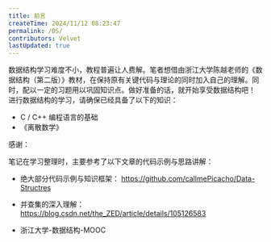 ```yaml
---
title: 前言
createTime: 2024/11/12 08:23:47
permalink: /DS/
contributors: Velvet
lastUpdated: true
---
```


数据结构学习难度不小，教程普遍让人费解。笔者想借由浙江大学陈越老师的《数据结构（第二版）》教材，在保持原有关键代码与理论的同时加入自己的理解。同时，配以一定的习题用以巩固知识点。做好准备的话，就开始享受数据结构吧！
进行数据结构的学习，请确保已经具备了以下的知识：

- C / C++ 编程语言的基础
- 《离散数学》

感谢：

笔记在学习整理时，主要参考了以下文章的代码示例与思路讲解：

- 绝大部分代码示例与知识框架：
     https://github.com/callmePicacho/Data-Structres
     
- 并查集的深入理解：
     https://blog.csdn.net/the_ZED/article/details/105126583
- 浙江大学-数据结构-MOOC